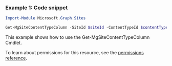 ### Example 1: Code snippet

```powershellImport-Module Microsoft.Graph.Sites

Get-MgSiteContentTypeColumn -SiteId $siteId -ContentTypeId $contentTypeId -ColumnDefinitionId $columnDefinitionId
```
This example shows how to use the Get-MgSiteContentTypeColumn Cmdlet.
To learn about permissions for this resource, see the [permissions reference](/graph/permissions-reference).

